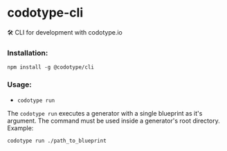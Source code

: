 # codotype-cli
:hammer_and_wrench: CLI for development with codotype.io

### Installation:

```
npm install -g @codotype/cli
```


### Usage:


- `codotype run`

The `codotype run` executes a generator with a single blueprint as it's argument. The command must be used inside a generator's root directory. Example:

```
codotype run ./path_to_blueprint
```